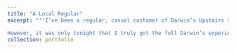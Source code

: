 ```yaml
---
title: "A Local Regular"
excerpt: "''I’ve been a regular, casual customer of Darwin’s Upstairs since it opened—popping in for a drink, a snack, or an eulogy. I’ve enjoyed their bread at social gatherings and around campfires. I’ve even had the pleasure of spending time with their Fall 2020 Fellowship recipient.

However, it was only tonight that I truly got the full Darwin’s experience through a sumptuous bowl of their signature dish: Siracha Pasta. Sourced by their merchandiser, Tyler, and bolstered by farm-fresh Misfit bounty, the steaming bowl of pasta that I enjoyed high above Putnam Ave was rich, satisfying, and garlic-forward. My breath is rank and my belly is full—thank you, Darwin’s Upstairs!''"
collection: portfolio
---
```

